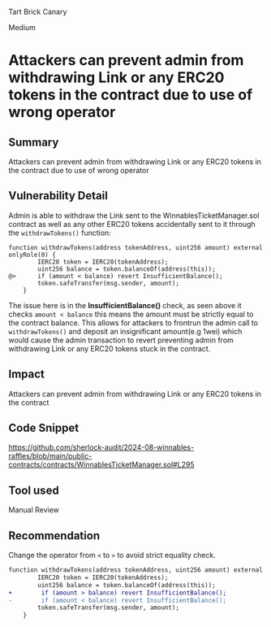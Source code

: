 Tart Brick Canary

Medium

# Attackers can prevent admin from withdrawing Link or any ERC20 tokens in the contract due to use of wrong operator

## Summary
Attackers can prevent admin from withdrawing Link or any ERC20 tokens in the contract due to use of wrong operator

## Vulnerability Detail
Admin is able to withdraw the Link sent to the WinnablesTicketManager.sol contract as well as any other ERC20 tokens accidentally sent to it through the `withdrawTokens()` function:
```solidity
function withdrawTokens(address tokenAddress, uint256 amount) external onlyRole(0) {
        IERC20 token = IERC20(tokenAddress);
        uint256 balance = token.balanceOf(address(this));
@>      if (amount < balance) revert InsufficientBalance();
        token.safeTransfer(msg.sender, amount);
    }
```
The issue here is in the **InsufficientBalance()** check, as seen above it checks `amount < balance` this means the amount must be strictly equal to the contract balance. This allows for attackers to frontrun the admin call to `withdrawTokens()` and deposit an insignificant amount(e.g 1wei) which would cause the admin transaction to revert preventing admin from withdrawing Link or any ERC20 tokens stuck in the contract.

## Impact
Attackers can prevent admin from withdrawing Link or any ERC20 tokens in the contract

## Code Snippet
https://github.com/sherlock-audit/2024-08-winnables-raffles/blob/main/public-contracts/contracts/WinnablesTicketManager.sol#L295

## Tool used

Manual Review

## Recommendation
Change the operator from `<` to `>` to avoid strict equality check.
```diff
function withdrawTokens(address tokenAddress, uint256 amount) external onlyRole(0) {
        IERC20 token = IERC20(tokenAddress);
        uint256 balance = token.balanceOf(address(this));
+        if (amount > balance) revert InsufficientBalance();
-        if (amount < balance) revert InsufficientBalance();
        token.safeTransfer(msg.sender, amount);
    }
```